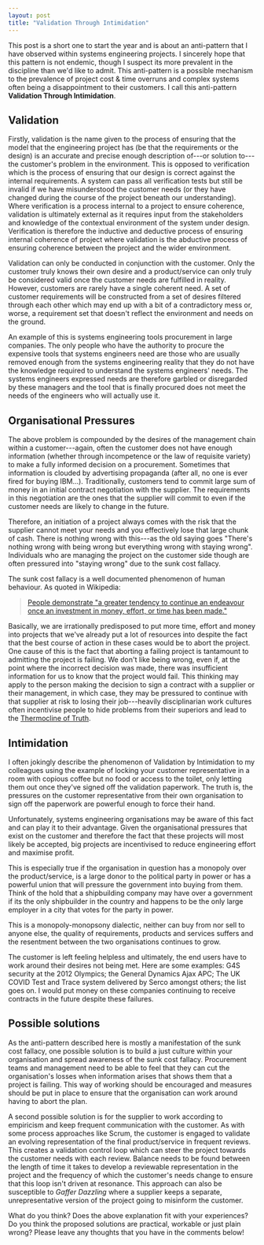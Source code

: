 ```yaml
---
layout: post
title: "Validation Through Intimidation"
---
```


This post is a short one to start the year and is about an anti-pattern that I have observed within systems engineering projects. I sincerely hope that this pattern is not endemic, though I suspect its more prevalent in the discipline than we'd like to admit. This anti-pattern is a possible mechanism to the prevalence of project cost & time overruns and complex systems often being a disappointment to their customers. I call this anti-pattern **Validation Through Intimidation**.

<!--more-->

Validation
----------

Firstly, validation is the name given to the process of ensuring that the model that the engineering project has (be that the requirements or the design) is an accurate and precise enough description of---or solution to---the customer's problem in the environment. This is opposed to verification which is the process of ensuring that our design is correct against the internal requirements. A system can pass all verification tests but still be invalid if we have misunderstood the customer needs (or they have changed during the course of the project beneath our understanding). Where verification is a process internal to a project to ensure coherence, validation is ultimately external as it requires input from the stakeholders and knowledge of the contextual environment of the system under design. Verification is therefore the inductive and deductive process of ensuring internal coherence of project where validation is the abductive process of ensuring coherence between the project and the wider environment.

Validation can only be conducted in conjunction with the customer. Only the customer truly knows their own desire and a product/service can only truly be considered valid once the customer needs are fulfilled in reality. However, customers are rarely have a single coherent need. A set of customer requirements will be constructed from a set of desires filtered through each other which may end up with a bit of a contradictory mess or, worse, a requirement set that doesn't reflect the environment and needs on the ground.

An example of this is systems engineering tools procurement in large companies. The only people who have the authority to procure the expensive tools that systems engineers need are those who are usually removed enough from the systems engineering reality that they do not have the knowledge required to understand the systems engineers' needs. The systems engineers expressed needs are therefore garbled or disregarded by these managers and the tool that is finally procured does not meet the needs of the engineers who will actually use it.

Organisational Pressures
------------------------

The above problem is compounded by the desires of the management chain within a customer---again, often the customer does not have enough information (whether through incompetence or the law of requisite variety) to make a fully informed decision on a procurement. Sometimes that information is clouded by advertising propaganda (after all, no one is ever fired for buying IBM...). Traditionally, customers tend to commit large sum of money in an initial contract negotiation with the supplier. The requirements in this negotiation are the ones that the supplier will commit to even if the customer needs are likely to change in the future.

Therefore, an initiation of a project always comes with the risk that the supplier cannot meet your needs and you effectively lose that large chunk of cash. There is nothing wrong with this---as the old saying goes "There's nothing wrong with being wrong but everything wrong with staying wrong". Individuals who are managing the project on  the customer side though are often pressured into "staying wrong" due to the sunk cost fallacy.

The sunk cost fallacy is a well documented phenomenon of human behaviour. As quoted in Wikipedia:

> [People demonstrate "a greater tendency to continue an endeavour once an investment in money, effort, or time has been made."](https://en.wikipedia.org/wiki/Sunk_cost)

Basically, we are irrationally predisposed to put more time, effort and money into projects that we've already put a lot of resources into despite the fact that the best course of action in these cases would be to abort the project. One cause of this is the fact that aborting a failing project is tantamount to admitting the project is failing. We don't like being wrong, even if, at the point where the incorrect decision was made, there was insufficient information for us to know that the project would fail. This thinking may apply to the person making the decision to sign a contract with a supplier or their management, in which case, they may be pressured to continue with that supplier at risk to losing their job---heavily disciplinarian work cultures often incentivise people to hide problems from their superiors and lead to the [Thermocline of Truth](https://www.cfgs.org.uk/managing-performance-and-the-thermocline-of-truth). 

Intimidation
------------

I often jokingly describe the phenomenon of Validation by Intimidation to my colleagues using the example of locking your customer representative in a room with copious coffee but no food or access to the toilet, only letting them out once they've signed off the validation paperwork. The truth is, the pressures on the customer representative from their own organisation to sign off the paperwork are powerful enough to force their hand.

Unfortunately, systems engineering organisations may be aware of this fact and can play it to their advantage. Given the organisational pressures that exist on the customer and therefore the fact that these projects will most likely be accepted, big projects are incentivised to reduce engineering effort and maximise profit.

This is especially true if the organisation in question has a monopoly over the product/service, is a large donor to the political party in power or has a powerful union that will pressure the government into buying from them. Think of the hold that a shipbuilding company may have over a government if its the only shipbuilder in the country and happens to be the only large employer in a city that votes for the party in power.

This is a monopoly-monopsony dialectic, neither can buy from nor sell to anyone else, the quality of requirements, products and services suffers and the resentment between the two organisations continues to grow. 

The customer is left feeling helpless and ultimately, the end users have to work around their desires not being met. Here are some examples: G4S security at the 2012 Olympics; the General Dynamics Ajax APC; The UK COVID Test and Trace system delivered by Serco amongst others; the list goes on. I would put money on these companies continuing to receive contracts in the future despite these failures.

Possible solutions
------------------

As the anti-pattern described here is mostly a manifestation of the sunk cost fallacy, one possible solution is to build a just culture within your organisation and spread awareness of the sunk cost fallacy. Procurement teams and management need to be able to feel that they can cut the organisation's losses when information arises that shows them that a project is failing. This way of working should be encouraged and measures should be put in place to ensure that the organisation can work around having to abort the plan. 

A second possible solution is for the supplier to work according to empiricism and keep frequent communication with the customer. As with some process approaches like Scrum, the customer is engaged to validate an evolving representation of the final product/service in frequent reviews. This creates a validation control loop which can steer the project towards the customer needs with each review. Balance needs to be found between the length of time it takes to develop a reviewable representation in the project and the frequency of which the customer's needs change to ensure that this loop isn't driven at resonance. This approach can also be susceptible to *Gaffer Dazzling* where a supplier keeps a separate, unrepresentative version of the project going to misinform the customer.

What do you think? Does the above explanation fit with your experiences? Do you think the proposed solutions are practical, workable or just plain wrong? Please leave any thoughts that you have in the comments below! 
